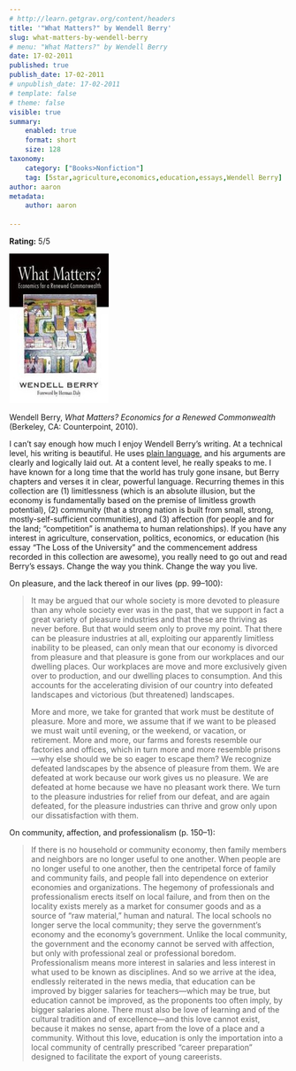 ```yaml
---
# http://learn.getgrav.org/content/headers
title: '"What Matters?" by Wendell Berry'
slug: what-matters-by-wendell-berry
# menu: "What Matters?" by Wendell Berry
date: 17-02-2011
published: true
publish_date: 17-02-2011
# unpublish_date: 17-02-2011
# template: false
# theme: false
visible: true
summary:
    enabled: true
    format: short
    size: 128
taxonomy:
    category: ["Books>Nonfiction"]
    tag: [5star,agriculture,economics,education,essays,Wendell Berry]
author: aaron
metadata:
    author: aaron

---
```


**Rating:** 5/5

![](cover18.jpg "What Matters?")

Wendell Berry, *What Matters? Economics for a Renewed Commonwealth* (Berkeley, CA: Counterpoint, 2010).

I can’t say enough how much I enjoy Wendell Berry’s writing. At a technical level, his writing is beautiful. He uses [plain language](http://www.plainlanguagenetwork.org/), and his arguments are clearly and logically laid out. At a content level, he really speaks to me. I have known for a long time that the world has truly gone insane, but Berry chapters and verses it in clear, powerful language. Recurring themes in this collection are (1) limitlessness (which is an absolute illusion, but the economy is fundamentally based on the premise of limitless growth potential), (2) community (that a strong nation is built from small, strong, mostly-self-sufficient communities), and (3) affection (for people and for the land; “competition” is anathema to human relationships). If you have any interest in agriculture, conservation, politics, economics, or education (his essay “The Loss of the University” and the commencement address recorded in this collection are awesome), you really need to go out and read Berry’s essays. Change the way you think. Change the way you live.

On pleasure, and the lack thereof in our lives (pp. 99–100):

> It may be argued that our whole society is more devoted to pleasure than any whole society ever was in the past, that we support in fact a great variety of pleasure industries and that these are thriving as never before. But that would seem only to prove my point. That there can be pleasure industries at all, exploiting our apparently limitless inability to be pleased, can only mean that our economy is divorced from pleasure and that pleasure is gone from our workplaces and our dwelling places. Our workplaces are move and more exclusively given over to production, and our dwelling places to consumption. And this accounts for the accelerating division of our country into defeated landscapes and victorious (but threatened) landscapes.
> 
> More and more, we take for granted that work must be destitute of pleasure. More and more, we assume that if we want to be pleased we must wait until evening, or the weekend, or vacation, or retirement. More and more, our farms and forests resemble our factories and offices, which in turn more and more resemble prisons—why else should we be so eager to escape them? We recognize defeated landscapes by the absence of pleasure from them. We are defeated at work because our work gives us no pleasure. We are defeated at home because we have no pleasant work there. We turn to the pleasure industries for relief from our defeat, and are again defeated, for the pleasure industries can thrive and grow only upon our dissatisfaction with them.

On community, affection, and professionalism (p. 150–1):

> If there is no household or community economy, then family members and neighbors are no longer useful to one another. When people are no longer useful to one another, then the centripetal force of family and community fails, and people fall into dependence on exterior economies and organizations. The hegemony of professionals and professionalism erects itself on local failure, and from then on the locality exists merely as a market for consumer goods and as a source of “raw material,” human and natural. The local schools no longer serve the local community; they serve the government’s economy and the economy’s government. Unlike the local community, the government and the economy cannot be served with affection, but only with professional zeal or professional boredom. Professionalism means more interest in salaries and less interest in what used to be known as disciplines. And so we arrive at the idea, endlessly reiterated in the news media, that education can be improved by bigger salaries for teachers—which may be true, but education cannot be improved, as the proponents too often imply, by bigger salaries alone. There must also be love of learning and of the cultural tradition and of excellence—and this love cannot exist, because it makes no sense, apart from the love of a place and a community. Without this love, education is only the importation into a local community of centrally prescribed “career preparation” designed to facilitate the export of young careerists.

